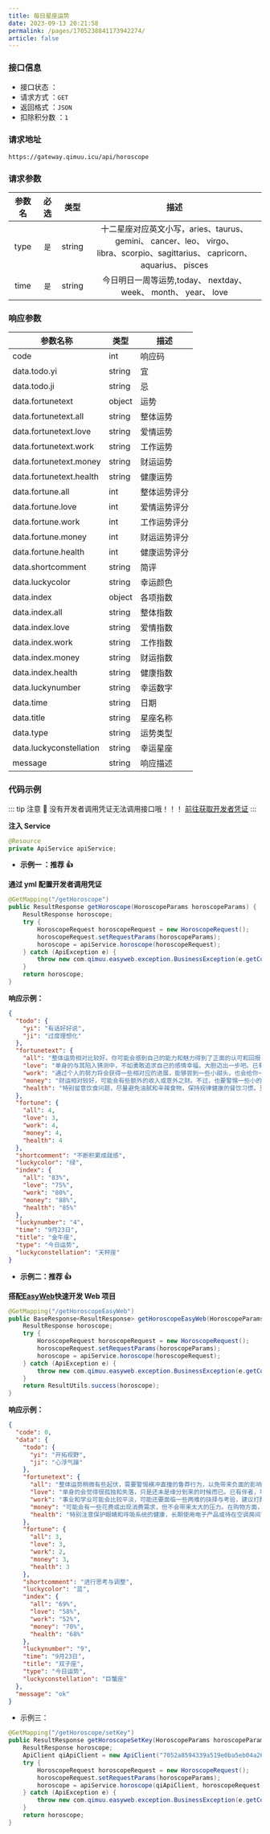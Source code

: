 ```yaml
---
title: 每日星座运势
date: 2023-09-13 20:21:58
permalink: /pages/1705238841173942274/
article: false
---
```


### 接口信息

- 接口状态 ： <Badge text="正常"/>
- 请求方式 ：`GET`
- 返回格式 ：`JSON`
- 扣除积分数 ：`1`

### 请求地址

```shell
https://gateway.qimuu.icu/api/horoscope
```

### 请求参数

| 参数名 | 必选 |  类型  |                                                                  描述                                                                  |
| :----: | :--: | :----: | :------------------------------------------------------------------------------------------------------------------------------------: |
|  type  | `是` | string | 十二星座对应英文小写，aries、taurus、 gemini、 cancer、leo、 virgo、 <br/> libra、scorpio、sagittarius、 capricorn、 aquarius、 pisces |
|  time  | `是` | string |                                    今日明日一周等运势,today、 nextday、 week、 month、 year、 love                                     |

### 响应参数

| 参数名称                | 类型   | 描述         |
| ----------------------- | ------ | ------------ |
| code                    | int    | 响应码       |
| data.todo.yi            | string | 宜           |
| data.todo.ji            | string | 忌           |
| data.fortunetext        | object | 运势         |
| data.fortunetext.all    | string | 整体运势     |
| data.fortunetext.love   | string | 爱情运势     |
| data.fortunetext.work   | string | 工作运势     |
| data.fortunetext.money  | string | 财运运势     |
| data.fortunetext.health | string | 健康运势     |
| data.fortune.all        | int    | 整体运势评分 |
| data.fortune.love       | int    | 爱情运势评分 |
| data.fortune.work       | int    | 工作运势评分 |
| data.fortune.money      | int    | 财运运势评分 |
| data.fortune.health     | int    | 健康运势评分 |
| data.shortcomment       | string | 简评         |
| data.luckycolor         | string | 幸运颜色     |
| data.index              | object | 各项指数     |
| data.index.all          | string | 整体指数     |
| data.index.love         | string | 爱情指数     |
| data.index.work         | string | 工作指数     |
| data.index.money        | string | 财运指数     |
| data.index.health       | string | 健康指数     |
| data.luckynumber        | string | 幸运数字     |
| data.time               | string | 日期         |
| data.title              | string | 星座名称     |
| data.type               | string | 运势类型     |
| data.luckyconstellation | string | 幸运星座     |
| message                 | string | 响应描述     |

### 代码示例

::: tip 注意 🔔️
没有开发者调用凭证无法调用接口哦！！！ [前往获取开发者凭证](https://doc.suki.vin/account/center)
:::

**注入 Service**

```java
@Resource
private ApiService apiService;
```

- **示例一 ：推荐 👍**

**通过 yml 配置开发者调用凭证**

```java
@GetMapping("/getHoroscope")
public ResultResponse getHoroscope(HoroscopeParams horoscopeParams) {
    ResultResponse horoscope;
    try {
        HoroscopeRequest horoscopeRequest = new HoroscopeRequest();
        horoscopeRequest.setRequestParams(horoscopeParams);
        horoscope = apiService.horoscope(horoscopeRequest);
    } catch (ApiException e) {
        throw new com.qimuu.easyweb.exception.BusinessException(e.getCode(), e.getMessage());
    }
    return horoscope;
}
```

**响应示例：**

```json
{
  "todo": {
    "yi": "有话好好说",
    "ji": "过度理想化"
  },
  "fortunetext": {
    "all": "整体运势相对比较好。你可能会感到自己的能力和魅力得到了正面的认可和回报，这会给你带来一些积极的动力和信心。在工作和学习上，你的努力和耐心会得到明显的成果，可能会有一些好的机会和合作伙伴出现。在人际关系方面，你的魅力和亲和力会吸引到更多的人，有助于扩展社交圈子。",
    "love": "单身的与其陷入猜测中，不如勇敢追求自己的感情幸福，大胆迈出一步吧。已有伴者，感情运势较为稳定，与伴侣之间的默契和理解力让你们的关系更加牢固。",
    "work": "通过个人的努力将会获得一些相对应的进展，能够尝到一些小甜头，也会给你一定的鼓舞力量，建议多进行一些新的突破，或能够给你带来意想不到的收获。",
    "money": "财运相对较好，可能会有些额外的收入或意外之财。不过，也要警惕一些小的损耗，比如零散的花费可能会让你不经意间破费。建议你要理性消费，不要过分追求物质享受。",
    "health": "特别留意饮食问题，尽量避免油腻和辛辣食物，保持规律健康的餐饮习惯。另外，定期进行有氧运动和适度的体能锻炼有助于提升体力和循环系统的健康。"
  },
  "fortune": {
    "all": 4,
    "love": 3,
    "work": 4,
    "money": 4,
    "health": 4
  },
  "shortcomment": "不断积累成就感",
  "luckycolor": "绿",
  "index": {
    "all": "83%",
    "love": "75%",
    "work": "80%",
    "money": "88%",
    "health": "85%"
  },
  "luckynumber": "4",
  "time": "9月23日",
  "title": "金牛座",
  "type": "今日运势",
  "luckyconstellation": "天秤座"
}
```

- **示例二：推荐 👍**

**搭配[EasyWeb](https://github.com/qimu666/EasyWeb)快速开发 Web 项目**

```java
@GetMapping("/getHoroscopeEasyWeb")
public BaseResponse<ResultResponse> getHoroscopeEasyWeb(HoroscopeParams horoscopeParams) {
    ResultResponse horoscope;
    try {
        HoroscopeRequest horoscopeRequest = new HoroscopeRequest();
        horoscopeRequest.setRequestParams(horoscopeParams);
        horoscope = apiService.horoscope(horoscopeRequest);
    } catch (ApiException e) {
        throw new com.qimuu.easyweb.exception.BusinessException(e.getCode(), e.getMessage());
    }
    return ResultUtils.success(horoscope);
}
```

**响应示例：**

```json
{
  "code": 0,
  "data": {
    "todo": {
      "yi": "开拓视野",
      "ji": "心浮气躁"
    },
    "fortunetext": {
      "all": "整体运势稍微有些起伏，需要警惕横冲直撞的鲁莽行为，以免带来负面的影响。暂时不宜急着做决定，或许有一些卡在前面的难题需要你耗费脑筋进行思考，也可能会一时拿不定主意。当前的你需要思考和调整，才能迈向更好的状态，也要更加理性和成熟地处理人际关系问题。",
      "love": "单身的会觉得很孤独和失落，只是还未是缘分到来的时候而已。已有伴者，可能会出现沟通不畅和误解，建议你多一些耐心和理解，用心去维系你们的感情。",
      "work": "事业和学业可能会比较平淡，可能还要面临一些两难的抉择与考验，建议打醒精神应对，保持灵活应变的准备，不要总是等到问题到来之后才去亡羊补牢。",
      "money": "可能会有一些花费或出现消费需求，但不会带来太大的压力。在购物方面，注意控制自己的欲望不要盲目消费。如果有小的投资机会，可以考虑适当参与，但要做好风险评估。",
      "health": "特别注意保护眼睛和呼吸系统的健康，长期使用电子产品或待在空调房间可能会导致眼睛干涩和不适，适量休息眼睛，多眨眼，用眼保健操缓解眼部疲劳。"
    },
    "fortune": {
      "all": 3,
      "love": 3,
      "work": 2,
      "money": 3,
      "health": 3
    },
    "shortcomment": "进行思考与调整",
    "luckycolor": "蓝",
    "index": {
      "all": "69%",
      "love": "58%",
      "work": "52%",
      "money": "70%",
      "health": "68%"
    },
    "luckynumber": "9",
    "time": "9月23日",
    "title": "双子座",
    "type": "今日运势",
    "luckyconstellation": "巨蟹座"
  },
  "message": "ok"
}
```

- 示例三：

```Java
@GetMapping("/getHoroscope/setKey")
public ResultResponse getHoroscopeSetKey(HoroscopeParams horoscopeParams) {
    ResultResponse horoscope;
    ApiClient qiApiClient = new ApiClient("7052a8594339a519e0ba5eb04a267a60", "d8d6df60ab209385a09ac796f1dfe3e1");
    try {
        HoroscopeRequest horoscopeRequest = new HoroscopeRequest();
        horoscopeRequest.setRequestParams(horoscopeParams);
        horoscope = apiService.horoscope(qiApiClient, horoscopeRequest);
    } catch (ApiException e) {
        throw new com.qimuu.easyweb.exception.BusinessException(e.getCode(), e.getMessage());
    }
    return horoscope;
}
```

